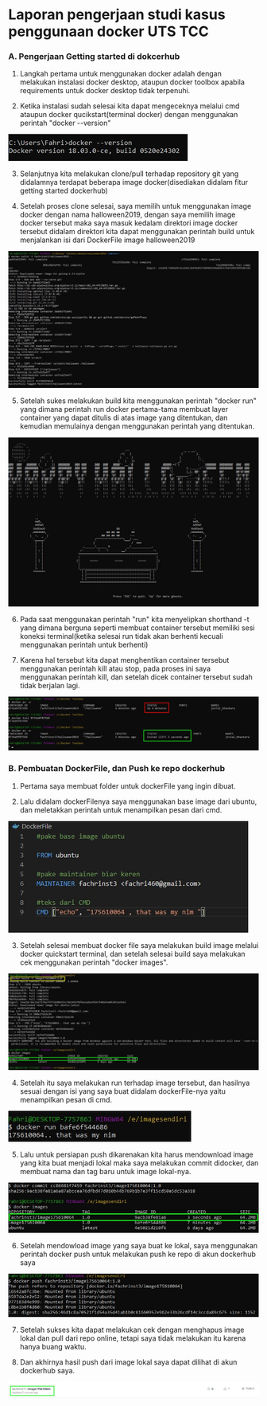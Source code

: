 <h1>Laporan pengerjaan studi kasus penggunaan docker UTS TCC </h1>

<h3>A. Pengerjaan Getting started di dokcerhub</h3>

1. Langkah pertama untuk menggunakan docker adalah dengan melakukan instalasi docker desktop, ataupun docker toolbox apabila requirements untuk docker desktop tidak terpenuhi.

2. Ketika instalasi sudah selesai kita dapat mengeceknya melalui cmd ataupun docker qucikstart(terminal docker) dengan menggunakan perintah "docker --version"

![versidocker](versidocker.jpg)

3. Selanjutnya kita melakukan clone/pull terhadap repository git yang didalamnya terdapat beberapa image docker(disediakan didalam fitur getting started dockerhub)

4. Setelah proses clone selesai, saya memilih untuk menggunakan image docker dengan nama halloween2019, dengan saya memilih image docker tersebut maka saya masuk kedalam direktori image docker tersebut didalam direktori kita dapat menggunakan perintah build untuk menjalankan isi dari DockerFile image halloween2019

![build](build-halloween.jpg)

5. Setelah sukes melakukan build kita menggunakan perintah "docker run" yang dimana perintah run docker pertama-tama membuat layer container yang dapat ditulis di atas image yang ditentukan, dan kemudian memulainya dengan menggunakan perintah yang ditentukan.

![hasilrunhalloween](output.jpg)

6. Pada saat menggunakan perintah "run" kita menyelipkan shorthand -t yang dimana berguna seperti membuat container tersebut memiliki sesi koneksi terminal(ketika selesai run tidak akan berhenti kecuali menggunakan perintah untuk berhenti)

7. Karena hal tersebut kita dapat menghentikan container tersebut menggunakan perintah kill atau stop, pada proses ini saya menggunakan perintah kill, dan setelah dicek container tersebut sudah tidak berjalan lagi.

![matikancontainer](stopcontainer.jpg)

<h3>B. Pembuatan DockerFile, dan Push ke repo dockerhub</h3>

1. Pertama saya membuat folder untuk dockerFile yang ingin dibuat.

2. Lalu didalam dockerFilenya saya menggunakan base image dari ubuntu, dan meletakkan perintah untuk menampilkan pesan dari cmd.

![buat](buatdockerfile.jpg)

3. Setelah selesai membuat docker file saya melakukan build image melalui docker quickstart terminal, dan setelah selesai build saya melakukan cek menggunakan perintah "docker images".

![buildimage](buildockersaya.jpg)

4. Setelah itu saya melakukan run terhadap image tersebut, dan hasilnya sesuai dengan isi yang saya buat didalam dockerFile-nya yaitu menampilkan pesan di cmd.

![runimage](hasilrunimagesaya.jpg)

5. Lalu untuk persiapan push dikarenakan kita harus mendownload image yang kita buat menjadi lokal maka saya melakukan commit didocker, dan membuat nama dan tag baru untuk image lokal-nya.

![localimage](commitdocker.jpg)

6. Setelah mendowload image yang saya buat ke lokal, saya menggunakan perintah docker push untuk melakukan push ke repo di akun dockerhub saya

![imagepush](dockerpush.jpg)

7. Setelah sukses kita dapat melakukan cek dengan menghapus image lokal dan pull dari repo online, tetapi saya tidak melakukan itu karena hanya buang waktu.

8. Dan akhirnya hasil push dari image lokal saya dapat dilihat di akun dockerhub saya.

![dockerrepo](dockerhubrepo.jpg)



